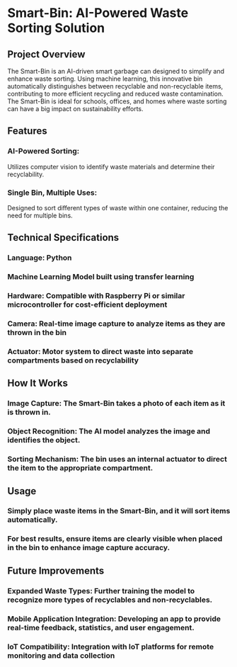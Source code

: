# Smart-Bin: AI-Powered Waste Sorting Solution

## Project Overview

The Smart-Bin is an AI-driven smart garbage can designed to simplify and enhance waste sorting. Using machine learning, this innovative bin automatically distinguishes between recyclable and non-recyclable items, contributing to more efficient recycling and reduced waste contamination. The Smart-Bin is ideal for schools, offices, and homes where waste sorting can have a big impact on sustainability efforts.

## Features
### AI-Powered Sorting: 
Utilizes computer vision to identify waste materials and determine their recyclability.
### Single Bin, Multiple Uses: 
Designed to sort different types of waste within one container, reducing the need for multiple bins.

## Technical Specifications
### Language: Python
### Machine Learning Model built using transfer learning
### Hardware: Compatible with Raspberry Pi or similar microcontroller for cost-efficient deployment
### Camera: Real-time image capture to analyze items as they are thrown in the bin
### Actuator: Motor system to direct waste into separate compartments based on recyclability

## How It Works
### Image Capture: The Smart-Bin takes a photo of each item as it is thrown in.
### Object Recognition: The AI model analyzes the image and identifies the object.
### Sorting Mechanism: The bin uses an internal actuator to direct the item to the appropriate compartment.

## Usage

### Simply place waste items in the Smart-Bin, and it will sort items automatically.
### For best results, ensure items are clearly visible when placed in the bin to enhance image capture accuracy.

## Future Improvements
### Expanded Waste Types: Further training the model to recognize more types of recyclables and non-recyclables.
### Mobile Application Integration: Developing an app to provide real-time feedback, statistics, and user engagement.
### IoT Compatibility: Integration with IoT platforms for remote monitoring and data collection
